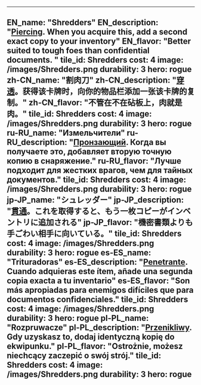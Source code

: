 ---

EN_name: "Shredders"
EN_description: "<u>Piercing</u>. When you acquire this, add a second exact copy to your inventory"
EN_flavor: "Better suited to tough foes than confidential documents. "
tile_id: Shredders
cost: 4
image: /images/Shredders.png
durability: 3
hero: rogue
zh-CN_name: "割肉刀"
zh-CN_description: "<u>穿透</u>。获得该卡牌时，向你的物品栏添加一张该卡牌的复制。"
zh-CN_flavor: "不管在不在砧板上，肉就是肉。"
tile_id: Shredders
cost: 4
image: /images/Shredders.png
durability: 3
hero: rogue
ru-RU_name: "Измельчители"
ru-RU_description: "<u>Пронзающий</u>. Когда вы получаете это, добавляет вторую точную копию в снаряжение."
ru-RU_flavor: "Лучше подходит для жестких врагов, чем для тайных документов."
tile_id: Shredders
cost: 4
image: /images/Shredders.png
durability: 3
hero: rogue
jp-JP_name: "シュレッダー"
jp-JP_description: "<u>貫通</u>。これを取得すると、もう一枚コピーがインベントリに追加される"
jp-JP_flavor: "機密書類よりも手ごわい相手に向いている。"
tile_id: Shredders
cost: 4
image: /images/Shredders.png
durability: 3
hero: rogue
es-ES_name: "Trituradoras"
es-ES_description: "<u>Penetrante</u>. Cuando adquieras este ítem, añade una segunda copia exacta a tu inventario"
es-ES_flavor: "Son más apropiadas para enemigos difíciles que para documentos confidenciales."
tile_id: Shredders
cost: 4
image: /images/Shredders.png
durability: 3
hero: rogue
pl-PL_name: "Rozpruwacze"
pl-PL_description: "<u>Przenikliwy</u>. Gdy uzyskasz to, dodaj identyczną kopię do ekwipunku."
pl-PL_flavor: "Ostrożnie, możesz niechcący zaczepić o swój strój."
tile_id: Shredders
cost: 4
image: /images/Shredders.png
durability: 3
hero: rogue
---